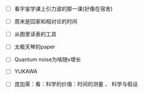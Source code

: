 - [ ] 看宇宙学课上引力波的那一课(好像在宿舍)
- [ ] 周末是回家和相对论的时间
- [ ] 从图里读表的工具
- [ ] 太极天琴的paper
- [ ] Quantum noise为啥随x增长
- [ ] YUKAWA
- [ ] 庞加莱：看：科学的价值：时间的测量 、 科学与假设


